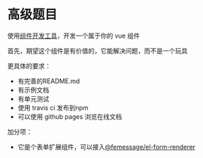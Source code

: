 # 高级题目

使用[组件开发工具](https://github.com/FEMessage/vue-sfc-cli)，开发一个属于你的 vue 组件

首先，期望这个组件是有价值的，它能解决问题，而不是一个玩具

更具体的要求：

- 有完善的README.md
- 有示例文档
- 有单元测试
- 使用 travis ci 发布到npm
- 可以使用 github pages 浏览在线文档


加分项：

- 它是个表单扩展组件，可以接入[@femessage/el-form-renderer](https://github.com/FEMessage/el-form-renderer)
